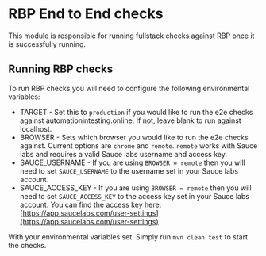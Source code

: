 # RBP End to End checks

This module is responsible for running fullstack checks against RBP once it is successfully running.

## Running RBP checks

To run RBP checks you will need to configure the following environmental variables:

* TARGET - Set this to `production` if you would like to run the e2e checks against automationintesting.online. If not, leave blank to run against localhost.  
* BROWSER - Sets which browser you would like to run the e2e checks against. Current options are `chrome` and `remote`. `remote` works with Sauce labs and requires a valid Sauce labs username and access key.
* SAUCE_USERNAME - If you are using `BROWSER = remote` then you will need to set `SAUCE_USERNAME` to the username set in your Sauce labs account.
* SAUCE_ACCESS_KEY - If you are using `BROWSER = remote` then you will need to set `SAUCE_ACCESS_KEY` to the access key set in your Sauce labs account. You can find the access key here: [https://app.saucelabs.com/user-settings](https://app.saucelabs.com/user-settings)

With your environmental variables set. Simply run `mvn clean test` to start the checks.